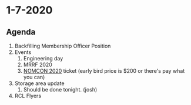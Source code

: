 # 1-7-2020

## Agenda

1. Backfilling Membership Officer Position
2. Events
   1. Engineering day
   2. MRRF 2020
   3. [NOMCON 2020](https://www.nomcon.org/) ticket \(early bird price is $200 or there's pay what you can\)
3. Storage area update
   1. Should be done tonight. \(josh\)
4. RCL Flyers

